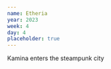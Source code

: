 ```yaml
---
name: Etheria
year: 2023
week: 4
day: 4
placeholder: true
---
```


Kamina enters the steampunk city
